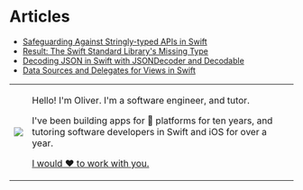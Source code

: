 # Articles

- [Safeguarding Against Stringly-typed APIs in Swift](article-1.markdown)
- [Result: The Swift Standard Library's Missing Type](article-2.markdown)
- [Decoding JSON in Swift with JSONDecoder and Decodable](article-3.markdown)
- [Data Sources and Delegates for Views in Swift](article-4.markdown)

<table>
<tr>
<td><img src="https://oliverrussellwhite.github.io/hero.png"></td>
<td>
<p>Hello! I'm Oliver. I'm a software engineer, and tutor.</p>
<p>I've been building apps for &#63743; platforms for ten years, and tutoring software developers in Swift and iOS for over a year.</p>
<p><a href="mailto:fortandlangley@gmail.com">I would ♥︎ to work with you.</a></p>
</td>
</tr>
</table>
